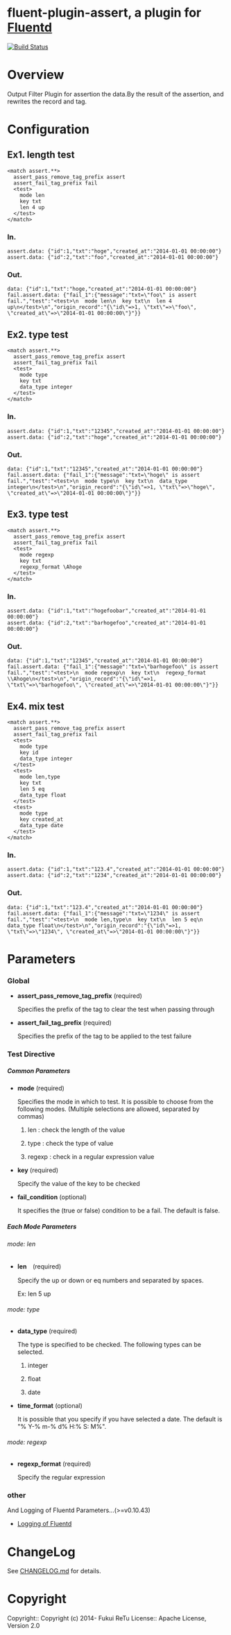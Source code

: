 # fluent-plugin-assert, a plugin for [Fluentd](http://fluentd.org)
[![Build Status](https://travis-ci.org/fukuiretu/fluent-plugin-assert.svg?branch=master)](https://travis-ci.org/fukuiretu/fluent-plugin-assert)


# Overview
Output Filter Plugin for assertion the data.By the result of the assertion, and rewrites the record and tag.

# Configuration

## Ex1. length test
```
<match assert.**>
  assert_pass_remove_tag_prefix assert
  assert_fail_tag_prefix fail
  <test>
    mode len
    key txt
    len 4 up
  </test>
</match>
```

### In.
```
assert.data: {"id":1,"txt":"hoge","created_at":"2014-01-01 00:00:00"}
assert.data: {"id":2,"txt":"foo","created_at":"2014-01-01 00:00:00"}
```

### Out.
```
data: {"id":1,"txt":"hoge,"created_at":"2014-01-01 00:00:00"}
fail.assert.data: {"fail_1":{"message":"txt=\"foo\" is assert fail.","test":"<test>\n  mode len\n  key txt\n  len 4 up\n</test>\n","origin_record":"{\"id\"=>1, \"txt\"=>\"foo\", \"created_at\"=>\"2014-01-01 00:00:00\"}"}}
```

## Ex2. type test
```
<match assert.**>
  assert_pass_remove_tag_prefix assert
  assert_fail_tag_prefix fail
  <test>
    mode type
    key txt
    data_type integer
  </test>
</match>
```

### In.
```
assert.data: {"id":1,"txt":"12345","created_at":"2014-01-01 00:00:00"}
assert.data: {"id":2,"txt":"hoge","created_at":"2014-01-01 00:00:00"}
```

### Out.
```
data: {"id":1,"txt":"12345","created_at":"2014-01-01 00:00:00"}
fail.assert.data: {"fail_1":{"message":"txt=\"hoge\" is assert fail.","test":"<test>\n  mode type\n  key txt\n  data_type integer\n</test>\n","origin_record":"{\"id\"=>1, \"txt\"=>\"hoge\", \"created_at\"=>\"2014-01-01 00:00:00\"}"}}
```

## Ex3. type test
```
<match assert.**>
  assert_pass_remove_tag_prefix assert
  assert_fail_tag_prefix fail
  <test>
    mode regexp
    key txt
    regexp_format \Ahoge
  </test>
</match>
```

### In.
```
assert.data: {"id":1,"txt":"hogefoobar","created_at":"2014-01-01 00:00:00"}
assert.data: {"id":2,"txt":"barhogefoo","created_at":"2014-01-01 00:00:00"}
```

### Out.
```
data: {"id":1,"txt":"12345","created_at":"2014-01-01 00:00:00"}
fail.assert.data: {"fail_1":{"message":"txt=\"barhogefoo\" is assert fail.","test":"<test>\n  mode regexp\n  key txt\n  regexp_format \\Ahoge\n</test>\n","origin_record":"{\"id\"=>1, \"txt\"=>\"barhogefoo\", \"created_at\"=>\"2014-01-01 00:00:00\"}"}}
```

## Ex4. mix test
```
<match assert.**>
  assert_pass_remove_tag_prefix assert
  assert_fail_tag_prefix fail
  <test>
    mode type
    key id
    data_type integer
  </test>
  <test>
    mode len,type
    key txt
    len 5 eq
    data_type float
  </test>
  <test>
    mode type
    key created_at
    data_type date
  </test>
</match>
```

### In.
```
assert.data: {"id":1,"txt":"123.4","created_at":"2014-01-01 00:00:00"}
assert.data: {"id":2,"txt":"1234","created_at":"2014-01-01 00:00:00"}
```

### Out.
```
data: {"id":1,"txt":"123.4","created_at":"2014-01-01 00:00:00"}
fail.assert.data: {"fail_1":{"message":"txt=\"1234\" is assert fail.","test":"<test>\n  mode len,type\n  key txt\n  len 5 eq\n  data_type float\n</test>\n","origin_record":"{\"id\"=>1, \"txt\"=>\"1234\", \"created_at\"=>\"2014-01-01 00:00:00\"}"}}
```

# Parameters
### Global
* **assert_pass_remove_tag_prefix** (required)

  Specifies the prefix of the tag to clear the test when passing through

* **assert_fail_tag_prefix** (required)

  Specifies the prefix of the tag to be applied to the test failure

### Test Directive
##### Common Parameters
* **mode** (required)

  Specifies the mode in which to test. It is possible to choose from the following modes. (Multiple selections are allowed, separated by commas)

     1. len : check the length of the value

     2. type : check the type of value

     3. regexp : check in a regular expression value

* **key** (required)

  Specify the value of the key to be checked

* **fail_condition** (optional)

  It specifies the (true or false) condition to be a fail. The default is false.

##### Each Mode Parameters
###### mode: len

* **len**　(required)

  Specify the up or down or eq numbers and separated by spaces.

  Ex: len 5 up

###### mode: type

* **data_type** (required)

  The type is specified to be checked. The following types can be selected.

  1. integer

  2. float

  3. date

* **time_format** (optional)

  It is possible that you specify if you have selected a date. The default is "% Y-% m-% d% H:% S: M%".

###### mode: regexp

* **regexp_format** (required)

  Specify the regular expression

### other

And Logging of Fluentd Parameters...(>=v0.10.43)

 * [Logging of Fluentd](http://docs.fluentd.org/articles/logging#per-plugin-log-fluentd-v01043-and-above)


# ChangeLog

See [CHANGELOG.md](https://github.com/fukuiretu/fluent-plugin-assert/blob/master/CHANGELOG.md) for details.

# Copyright
Copyright:: Copyright (c) 2014- Fukui ReTu License:: Apache License, Version 2.0
